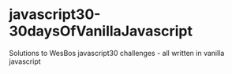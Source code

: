 # javascript30-30daysOfVanillaJavascript
Solutions to WesBos javascript30 challenges - all written in vanilla javascript
